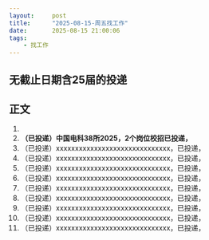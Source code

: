 ```yaml
---
layout:     post
title:      "2025-08-15-周五找工作"
date:       2025-08-15 21:00:06
tags:
    - 找工作
---
```


## 无截止日期含25届的投递






## 正文

1. 
1. **（已投递）中国电科38所2025，2个岗位校招已投递，**
1. （已投递）xxxxxxxxxxxxxxxxxxxxxxxxxxxxxx，已投递，
1. （已投递）xxxxxxxxxxxxxxxxxxxxxxxxxxxxxx，已投递，
1. （已投递）xxxxxxxxxxxxxxxxxxxxxxxxxxxxxx，已投递，
1. （已投递）xxxxxxxxxxxxxxxxxxxxxxxxxxxxxx，已投递，
1. （已投递）xxxxxxxxxxxxxxxxxxxxxxxxxxxxxx，已投递，
1. （已投递）xxxxxxxxxxxxxxxxxxxxxxxxxxxxxx，已投递，
1. （已投递）xxxxxxxxxxxxxxxxxxxxxxxxxxxxxx，已投递，
1. （已投递）xxxxxxxxxxxxxxxxxxxxxxxxxxxxxx，已投递，
1. （已投递）xxxxxxxxxxxxxxxxxxxxxxxxxxxxxx，已投递，











